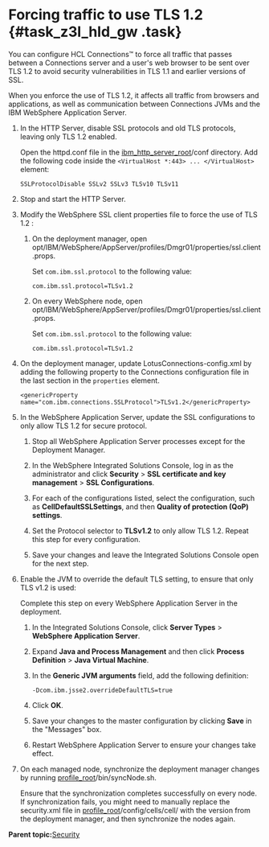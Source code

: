 # Forcing traffic to use TLS 1.2 {#task_z3l_hld_gw .task}

You can configure HCL Connections™ to force all traffic that passes between a Connections server and a user's web browser to be sent over TLS 1.2 to avoid security vulnerabilities in TLS 1.1 and earlier versions of SSL.

When you enforce the use of TLS 1.2, it affects all traffic from browsers and applications, as well as communication between Connections JVMs and the IBM WebSphere Application Server.

1.  In the HTTP Server, disable SSL protocols and old TLS protocols, leaving only TLS 1.2 enabled.

    Open the httpd.conf file in the [ibm\_http\_server\_root](../plan/i_ovr_r_directory_conventions.md#ihs)/conf directory. Add the following code inside the `<VirtualHost *:443> ... </VirtualHost>` element:

    ```
    SSLProtocolDisable SSLv2 SSLv3 TLSv10 TLSv11
    ```

2.  Stop and start the HTTP Server.

3.  Modify the WebSphere SSL client properties file to force the use of TLS 1.2 :

    1.  On the deployment manager, open opt/IBM/WebSphere/AppServer/profiles/Dmgr01/properties/ssl.client.props.

        Set `com.ibm.ssl.protocol` to the following value:

        ```
        com.ibm.ssl.protocol=TLSv1.2
        ```

    2.  On every WebSphere node, open opt/IBM/WebSphere/AppServer/profiles/Dmgr01/properties/ssl.client.props.

        Set `com.ibm.ssl.protocol` to the following value:

        ```
        com.ibm.ssl.protocol=TLSv1.2
        ```

4.  On the deployment manager, update LotusConnections-config.xml by adding the following property to the Connections configuration file in the last section in the `properties` element.

    ```
    <genericProperty name="com.ibm.connections.SSLProtocol">TLSv1.2</genericProperty>
    ```

5.  In the WebSphere Application Server, update the SSL configurations to only allow TLS 1.2 for secure protocol.

    1.  Stop all WebSphere Application Server processes except for the Deployment Manager.

    2.  In the WebSphere Integrated Solutions Console, log in as the administrator and click **Security** \> **SSL certificate and key management** \> **SSL Configurations**.

    3.  For each of the configurations listed, select the configuration, such as **CellDefaultSSLSettings**, and then **Quality of protection \(QoP\) settings**.

    4.  Set the Protocol selector to **TLSv1.2** to only allow TLS 1.2. Repeat this step for every configuration.

    5.  Save your changes and leave the Integrated Solutions Console open for the next step.

6.  Enable the JVM to override the default TLS setting, to ensure that only TLS v1.2 is used:

    Complete this step on every WebSphere Application Server in the deployment.

    1.  In the Integrated Solutions Console, click **Server Types** \> **WebSphere Application Server**.

    2.  Expand **Java and Process Management** and then click **Process Definition** \> **Java Virtual Machine**.

    3.  In the **Generic JVM arguments** field, add the following definition:

        ```
        -Dcom.ibm.jsse2.overrideDefaultTLS=true
        ```

    4.  Click **OK**.

    5.  Save your changes to the master configuration by clicking **Save** in the "Messages" box.

    6.  Restart WebSphere Application Server to ensure your changes take effect.

7.  On each managed node, synchronize the deployment manager changes by running [profile\_root](../plan/i_ovr_r_directory_conventions.md#proflie)/bin/syncNode.sh.

    Ensure that the synchronization completes successfully on every node. If synchronization fails, you might need to manually replace the security.xml file in [profile\_root](../plan/i_ovr_r_directory_conventions.md#proflie)/config/cells/cell/ with the version from the deployment manager, and then synchronize the nodes again.


**Parent topic:**[Security](../secure/c_sec_overview.md)

